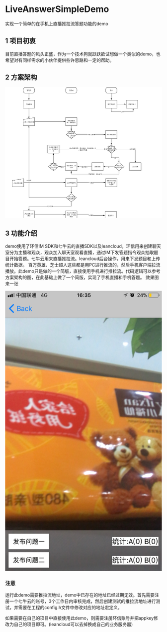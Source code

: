 # LiveAnswerSimpleDemo
实现一个简单的在手机上直播推拉流答题功能的demo

## 1 项目初衷

目前直播答题的风头正盛，作为一个技术狗就跃跃欲试想做一个类似的demo，也希望对有同样需求的小伙伴提供些许思路和一定的帮助。

## 2 方案架构

![](https://github.com/LijieSong/LiveAnswerSimpleDemo/blob/master/img/theFlowChart.png)

## 3 功能介绍

demo使用了环信IM SDK和七牛云的直播SDK以及leancloud，环信用来创建聊天室分为主播和观众，观众加入聊天室观看直播，通过IM下发答题指令观众抽取题目开始答题。七牛云用来直播推拉流。leancloud后台操作，用来下发题目和上传统计数据。
百万英雄、芝士超人这些都是用PC进行推流的，然后手机客户端拉流播放。此demo只是做的一个简版，直接使用手机进行推拉流。代码逻辑可以参考方案架构的图，在此基础上做了一个简版，实现了手机直播和手机答题。       效果图来一张

![](https://github.com/LijieSong/LiveAnswerSimpleDemo/blob/master/img/screenhot.jpg)

### 注意

运行此demo需要推拉流地址，demo中已存在的地址已经过期无效。首先需要注册一个七牛云的账号，3个工作日内审核完成，然后创建测试的推拉流地址进行测试，并需要在工程的config.h文件中修改对应的地址宏定义。

如果需要在自己的项目中直接使用此demo，则需要注册环信账号并把appkey修改为自己的项目即可。(leancloud可以去掉换成自己的业务服务器)

